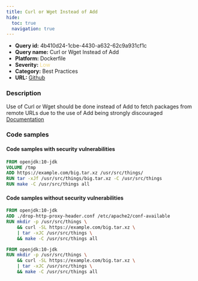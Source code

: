 ```yaml
---
title: Curl or Wget Instead of Add
hide:
  toc: true
  navigation: true
---
```


<style>
  .highlight .hll {
    background-color: #ff171742;
  }
  .md-content {
    max-width: 1100px;
    margin: 0 auto;
  }
</style>

-   **Query id:** 4b410d24-1cbe-4430-a632-62c9a931cf1c
-   **Query name:** Curl or Wget Instead of Add
-   **Platform:** Dockerfile
-   **Severity:** <span style="color:#edd57e">Low</span>
-   **Category:** Best Practices
-   **URL:** [Github](https://github.com/Checkmarx/kics/tree/master/assets/queries/dockerfile/curl_or_wget_instead_of_add)

### Description
Use of Curl or Wget should be done instead of Add to fetch packages from remote URLs due to the use of Add being strongly discouraged<br>
[Documentation](https://docs.docker.com/develop/develop-images/dockerfile_best-practices/)

### Code samples
#### Code samples with security vulnerabilities
```dockerfile title="Positive test num. 1 - dockerfile file" hl_lines="3"
FROM openjdk:10-jdk
VOLUME /tmp
ADD https://example.com/big.tar.xz /usr/src/things/
RUN tar -xJf /usr/src/things/big.tar.xz -C /usr/src/things
RUN make -C /usr/src/things all

```


#### Code samples without security vulnerabilities
```dockerfile title="Negative test num. 1 - dockerfile file"
FROM openjdk:10-jdk
ADD ./drop-http-proxy-header.conf /etc/apache2/conf-available
RUN mkdir -p /usr/src/things \
    && curl -SL https://example.com/big.tar.xz \
    | tar -xJC /usr/src/things \
    && make -C /usr/src/things all

```
```dockerfile title="Negative test num. 2 - dockerfile file"
FROM openjdk:10-jdk
RUN mkdir -p /usr/src/things \
    && curl -SL https://example.com/big.tar.xz \
    | tar -xJC /usr/src/things \
    && make -C /usr/src/things all

```
